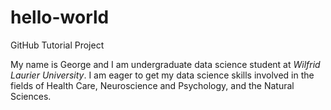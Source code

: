 # hello-world
GitHub Tutorial Project

My name is George and I am undergraduate data science student at _Wilfrid Laurier University_. I am eager to get my data science skills involved in the fields of Health Care, Neuroscience and Psychology, and the Natural Sciences.
